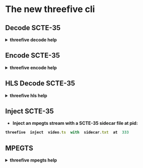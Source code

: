 # The new threefive cli 

## Decode SCTE-35
<details><summary><B>threefive decode help</B></summary>

* __Here's how to decode SCTE-35 from MPEGTS, HLS, Base64, Hex, Files, Stdin__
![image](https://github.com/user-attachments/assets/b646d89e-c318-4449-a2da-728520776f86)


</details>


## Encode SCTE-35

<details><summary><B>threefive encode help</summary</B> </summary>

*  Load JSON, XML, Base64 or Hex and encode to  JSON, XML,Base64, Hex, Int or Bytes : threefive  encode  help 
    * encode can be used to convert from one SCTE-35 format to another.
![image](https://github.com/user-attachments/assets/3e61dc4c-7072-4617-9f9a-796e871faf18)

</details>

## HLS Decode SCTE-35
<details><summary><B>threefive hls help</B></summary>
## The coolest new feature in the threefive cli is the HLS SCTE-35 parser.


```rebol
2024-11-08T12:47:54.38Z  SCTE-35 
                        Stream PTS: 70485.651111
                        PreRoll: 3.300011
                        Splice Point: 70488.951122
                        Type: Time Signal
                        Media: index_2_8638521.ts

                                                                                
2024-11-08T12:47:59.47Z  Skipped   #EXT-OATCLS-SCTE35:/DBAAAAAAyiYAAAABQb/6+8nkAAqAihDVUVJ/////3/
/AAFyylgBFG1zbmJjX0VQMDAwMjEzOTAyNTg3IwcLr6+cHw==

                        PTS: 70489.651111
                        Media: index_2_8638523.ts

                                                                                
2024-11-08T12:47:59.47Z #EXT-X-CUE-OUT:60.068

                        PTS: 70489.651111 (Splice Point)
                        Duration: 60.068
                        Media: index_2_8638523.ts
```


The fine folks at [__tunein.com__](https://tunein.com) paid for the developement of __threefive hls__ and insisted it remain open and freely available to everyone. 

you run it like this:

```awk
threefive hls https://example.com/master.m3u8
```
[ __Help__ ]

To display this help:
```sed
  threefive hls help
```

[ Input ]

__threefive hls__ takes an m3u8 URI as input.

 [ M3U8 formats ]

* master  ( When a master.m3u8 used, threefive hls parses the first rendition it finds )
* rendition

[ Segment types ]

* AAC
* AC3
* MPEGTS
    * codecs:
      * video
        * mpeg2, h.264, h.265
      * audio
        * mpeg2, aac, ac3, mp3

[ Protocols ]

  * file
  * http(s)
  * UDP
  * Multicast

 [ Encryption ]

 * AES-128 (segments are automatically decrypted)

[ HLS SCTE-35 Tags ]

threefive hls displays SCTE-35 Embedded Cues as well as SCTE-35 HLS Tags.

Supported:

  * #EXT-OATCLS-SCTE35
  * #EXT-X-CUE-OUT-CONT
  * #EXT-X-DATERANGE
  * #EXT-X-SCTE35
  * #EXT-X-CUE-IN
  * #EXT-X-CUE-OUT


[ Profiles ]
* A lot of companies have multiple SCTE-35 Tags and/or SCTE-35 embedded inthe segments. threefive hls allows you to set what you parse. This is tunable via a file called __.35rc__
* to generate .35rc run the following
```awk
threefive hls profile
```
* it will creat .35rc in the current directory
( Integers are show in hex (base 16),
          base 10 unsigned integers can also be used in .35rc )
```awk
  a@fu:~$ cat .35rc

        expand_cues = False
        parse_segments = False
        parse_manifests = True
        hls_tags = #EXT-OATCLS-SCTE35,#EXT-X-CUE-OUT-CONT,
        #EXT-X-DATERANGE,#EXT-X-SCTE35,#EXT-X-CUE-IN,#EXT-X-CUE-OUT
        command_types = 0x6,0x5
        descriptor_tags = 0x2
        starts = 0x22,0x30,0x32,0x34,0x36,0x44,0x46
```

expand_cues:       `set to True to show cues fully expanded as JSON`


parse_segments:   `set to true to enable parsing SCTE-35 from MPEGTS.`

parse_manifests:   `set to true to parse the m3u8 file for SCTE-35 HLS Tags.`

hls_tags:       `set which SCTE-35 HLS Tags to parse.`

command_types:     `set which Splice Commands to parse.`

descriptor_tags:   `set which Splice Descriptor Tags to parse.`

starts:           `set which Segmentation Type IDs to use to start breaks.`

_(Edit the file as needed and then run threefive hls from the same directory)_


[ Profile Format ]

* Values do not need to be quoted.

* Multiple values are separated by a commas

* No partial line comments. Comments must be on a separate lines.

* Comments can be started with a # or //
* Integers can be base 10 or base 16

* __threefive hls__ genrates a few output files to make it easier to debug live HLS with SCTE-35


[__Output Files__]

* Created in the current working directory
* __Output files aree Clobbered on start of threefive hls__
* this is done to prevent old files from stacking up.
*  If you want to keep a file, rename it before restarting __threefve hls__ 
    * Profile rules applied to the output:
        * __35.m3u8__  - live playable rewrite of the m3u8 
        * __35.sidecar__ - list of ( pts, HLS SCTE-35 tag ) pairs

* Profile rules not applied to the output:
   * __35.dump__  -  all of the HLS SCTE-35 tags read.
   * __35.flat__  - every time an m3u8 is reloaded, it's contents are appended to 35.flat.


[  Cool Features  ]

* ALL SCTE-35 HLS tags are supported.
* SCTE-35 can be parsed from segments and manifests.

* Automatic AES Decryption, you don't  have to do anything, __threefive hls __
 __automatically detects and decrypts AES encrypted segments__ on the fly.


*  Preroll and  splice point and diff of the splice point are displayed.
```awk
                                                                                
2024-11-08T13:01:49.60Z  SCTE-35 
                        Stream PTS: 71317.660444
                        PreRoll: 4.090678
                        Splice Point: 71321.751122
                        Type: Time Signal
                        Media: index_2_8638662.ts

                             
```

* mpegts streams are listed on start ( like ffprobe )
```awk
  Program: 1

        Service:  
        Provider: 
        Pid:      480
        Pcr Pid:  481
        Streams:
          Pid           Type
          481 [0x1e1]   0x1b    H.264
          482 [0x1e2]   0xf     ADTS AAC 
          483 [0x1e3]   0x86    SCTE-35
          484 [0x1e4]   0xfc    KLV
          485 [0x1e5]   0x15    ID
```
* profile settings are also displayed on start
```awk


Profile:

    expand_cues = False

    parse_segments = True

    parse_manifests = True

    hls_tags = ['#EXT-OATCLS-SCTE35', '#EXT-X-DATERANGE', '#EXT-X-SCTE35', '#EXT-X-CUE-OUT', '#EXT-X-CUE-OUT-CONT', '#EXT-X-CUE-IN']

    command_types = ['0x5', '0x6']

    descriptor_tags = ['0x2']

    starts = ['0x22', '0x30', '0x32', '0x34', '0x36', '0x44', '0x46']

    seg_type = ['']
```
* current wall time and PTS is displayed while threefive hls is parsing.
```awk
24-11-08T12:39:19.02Z  PTS  69935.651111 

```
* break duration and break progress are displayed during ad breaks
```js
2024-11-08T13:00:43.25Z  PTS  71253.384444  Break  203.967 / 270.035
```
* PTS is parsed directly from the HLS segments for accuracy.

* threefive hls can resume when started in the middle of an ad break.
```js
2023-10-13T05:59:50.24Z Resuming Ad Break
2023-10-13T05:59:50.34Z Setting Break Timer to 17.733
2023-10-13T05:59:50.44Z Setting Break Duration to 60.067
```

[ Example Usage ]

 * Show this help:
```sed
   threefive hls help
```
  * Generate a new .35rc
```sed
    threefive hls profile
```
* parse an m3u8
```sed
   threefive hls  https://example.com/out/v1/547e1b8d09444666ac810f6f8c78ca82/index.m3u8
```

 

[ Example Usage ]

        * Show this help:

                threefive hls help

        * Generate a new sc.profile

                threefive hls profile

        * parse an m3u8

               threefive  https://example.com/out/v1/547e1b8d09444666ac810f6f8c78ca82/index.m3u8


```

</details>


## HLS Encode SCTE-35

<details><summary><B>threefive  hls  encode  help</B></summary>
  
```js
options:
  -h, --help            show this help message and exit
  -i INPUT, --input INPUT
                        Input source, is a master.m3u8(local or http(s) with
                        MPEGTS segments default: None
  -s SIDECAR_FILE, --sidecar_file SIDECAR_FILE
                        SCTE-35 Sidecar file default: None
  -o OUTPUT_DIR, --output_dir OUTPUT_DIR
                        output directory default:None
  -T HLS_TAG, --hls_tag HLS_TAG
                        x_scte35, x_cue, x_daterange, or x_splicepoint
                        default: x_cue
```
* Input is a master.m3u8 file,local or over http(s), as input.
* SCTE-35 data is from a sidecar file.
* The master. m3u8 and rendition index.m3u8 files are rewritten locally on your server with SCTE-35 Added to them.
* Segments with a CUE-OUT or CUE-IN tag in them, they are split at the SCTE-35 splicepoint.
* It's fast, light on the network, and uses very little CPU time. 
---

```js
#EXTM3U
#EXT-X-VERSION:4      <--- headers and settings are copied over.
#EXT-X-TARGETDURATION:7   
#EXTINF:6.0
https://example.com/0/seg541.ts    <-- expands existing segment URI, but doesn't parse the segments
#EXTINF:0.266667
./0/a-seg542.ts       <--- When there is a SCTE-35 Cue, it splits the segment at the splice point.
#EXT-X-CUE-OUT:13.0     
#EXT-X-DISCONTINUITY
#EXTINF:5.466666
./0/b-seg542.ts      < -- the second split segment is the where the CUE-OUT starts
#EXT-X-CUE-OUT-CONT:5.466666/13.0
#EXTINF:6.0
https://example.com/0/seg543.ts     <--- during  the ad break, the segments are not parsed, URIs are expanded.
#EXT-X-CUE-OUT-CONT:11.466666/13.0
#EXTINF:1.533334
./0/a-seg544.ts            
#EXT-X-CUE-IN            
#EXT-X-DISCONTINUITY
#EXTINF:4.199999
./0/b-seg544.ts   
#EXTINF:6.0
https://example.com/0/seg545.ts   

```

* The new master.m3u8 is written to your server
* Each rendition has an index.m3u8 and just the split segments in sub directories on your server.
* Each sub-directory looks like this

```smalltalk

 ls 0/
  a-seg542.ts    b-seg542.ts 
  a-seg544.ts   b-seg544.ts  
  index.m3u8 sidecar.txt
```
* the [sidecar file](#sidecar-files) contains two lines, a CUE-OUT and a CUE-IN, the  ad break is for 17 seconds.
```smalltalk
3274.0,/DAlAAAAAAAAAP/wFAUAAAABf+/+EZAnoP4AF1iQAAEAAAAAE5sHRg==
3291.0,/DAgAAAAAAAAAP/wDwUAAAABf0/+EaeAMAABAAAAAJlXlzg=
```
* the command

```js
a@fu:~/testme$ sideways -i /home/a/foam4/master.m3u8 -s ../sidecar.txt
```

* the output
```js
a@fu:~/testme$ ls -R
.:
0  1  master.m3u8

./0:
a-seg544.ts  a-seg547.ts  b-seg544.ts  b-seg547.ts  index.m3u8  sidecar.txt

./1:
a-seg544.ts  a-seg547.ts  b-seg544.ts  b-seg547.ts  index.m3u8  sidecar.txt
```
* 0 and 1 are renditon sub-directories.
* When a segment is split for SCTE-35 the name is prepended with a- and b-
* sideways  writes a copy of the sidecar to each rendition directory
* you can play the master.m3u8.
* the SCTE-35 Cues come out like this:
```js
# start: 3268.266667 
#EXTINF:5.733333
./0/a-seg544.ts     <-- seg544.ts is split into a-seg544.ts and b-seg544.ts.
# start: 3274.0 
#EXT-X-CUE-OUT:17.0
#EXT-X-DISCONTINUITY
#EXTINF:0.266667
./0/b-seg544.ts <-- The splice point is always at the start of b- segment.
# start: 3274.266667 
#EXT-X-CUE-OUT-CONT:0.266667/17.0
#EXTINF:6.0
/home/a/foam4/0/seg545.ts  
# start: 3280.266667 
#EXT-X-CUE-OUT-CONT:6.266667/17.0
#EXTINF:6.0
/home/a/foam4/0/seg546.ts
# start: 3286.266667 
#EXT-X-CUE-OUT-CONT:12.266667/17.0
#EXTINF:4.733333
./0/a-seg547.ts
# start: 3291.0 
#EXT-X-CUE-IN
#EXT-X-DISCONTINUITY
#EXTINF:1.266667
./0/b-seg547.ts
# start: 3292.266667 
```   
### Sidecar files
* load scte35 cues from a Sidecar file

* Sidecar Cues will be handled the same as SCTE35 cues from a video stream.
* line format for text file insert_pts, cue

* pts is the insert time for the cue, cue can be base64,hex, int, or bytes
```lua
a@debian:~/sidweways$ cat sidecar.txt

38103.868589, /DAxAAAAAAAAAP/wFAUAAABdf+/+zHRtOn4Ae6DOAAAAAAAMAQpDVUVJsZ8xMjEqLYemJQ== 
38199.918911, /DAsAAAAAAAAAP/wDwUAAABef0/+zPACTQAAAAAADAEKQ1VFSbGfMTIxIxGolm0= 
```
* you can do dynamic cue injection with a Sidecar file
```lua
touch sidecar.txt

sideways -i master.m3u8 -s sidecar.txt -o bob
```
*  Open another terminal and printf cues into sidecar.txt
```lua
printf '38103.868589, /DAxAAAAAAAAAP/wFAUAAABdf+/+zHRtOn4Ae6DOAAAAAAAMAQpDVUVJsZ8xMjEqLYemJQ==\n' > sidecar.txt
```

* A CUE-OUT can be terminated early using a sidecar file.

</details>


## Inject  SCTE-35   
* Inject an mpegts stream with a SCTE-35 sidecar file at pid:  
```js
threefive  inject  video.ts  with  sidecar.txt  at  333
```

## MPEGTS 
    
<details><summary><B>threefive mpegts help</B></summary>

* packets         Print raw SCTE-35 packets from multicast mpegts video:  
```js
threefive  mpegts   packets  udp://@235.35.3.5:3535
```
* proxy           Parse a https stream and write raw video to stdout:  
```js
threefive  mpegts   proxy  https://example.com/video.ts
```
* pts             Print PTS from mpegts video:  
```js
threefive  mpegts   pts  video.ts
```
* sidecar         Parse a stream, write pts,write SCTE-35 Cues to sidecar.txt:  
```js
threefive  mpegts   sidecar  https://example.com/video.ts
```
* sixfix          Fix SCTE-35 data mangled by ffmpeg:  ```js
threefive  mpegts   sixfix  video.ts
```
* show            Probe mpegts video:  
```js 
threefive  mpegts   show  video.ts
```
*xml             Parse an mpegts stream and output xml: 
```js
threefive  mpegts   xml  video.ts
```

</details>

